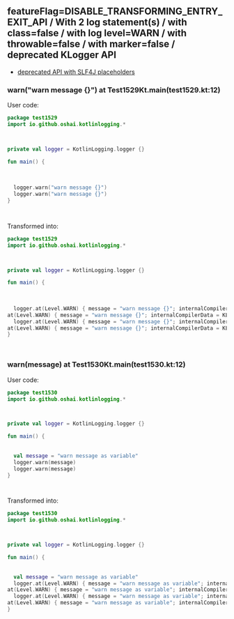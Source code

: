 ## featureFlag=DISABLE_TRANSFORMING_ENTRY_EXIT_API / With 2 log statement(s) / with class=false / with log level=WARN / with throwable=false / with marker=false / deprecated KLogger API

* [deprecated API with SLF4J placeholders](deprecated-slf4j-placeholders.md)

###  warn("warn message {}") at Test1529Kt.main(test1529.kt:12)

User code:
```kotlin
package test1529
import io.github.oshai.kotlinlogging.*



private val logger = KotlinLogging.logger {}

fun main() {
  
  
  
  logger.warn("warn message {}")
  logger.warn("warn message {}")
}




```
  
Transformed into:
```kotlin
package test1529
import io.github.oshai.kotlinlogging.*



private val logger = KotlinLogging.logger {}

fun main() {
  
  
  
  logger.at(Level.WARN) { message = "warn message {}"; internalCompilerData = KLoggingEventBuilder.InternalCompilerData(messageTemplate = "\"warn message {}\"", className = "test1529.Test1529Kt", methodName = "main", fileName = "test1529.kt", lineNumber = 12)
at(Level.WARN) { message = "warn message {}"; internalCompilerData = KLoggingEventBuilder.InternalCompilerData(messageTemplate = "\"warn message {}\"", className = "test1529.Test1529Kt", methodName = "main", fileName = "test1529.kt", lineNumber = 13)
  logger.at(Level.WARN) { message = "warn message {}"; internalCompilerData = KLoggingEventBuilder.InternalCompilerData(messageTemplate = "\"warn message {}\"", className = "test1529.Test1529Kt", methodName = "main", fileName = "test1529.kt", lineNumber = 12)
at(Level.WARN) { message = "warn message {}"; internalCompilerData = KLoggingEventBuilder.InternalCompilerData(messageTemplate = "\"warn message {}\"", className = "test1529.Test1529Kt", methodName = "main", fileName = "test1529.kt", lineNumber = 13)
}




```

###  warn(message) at Test1530Kt.main(test1530.kt:12)

User code:
```kotlin
package test1530
import io.github.oshai.kotlinlogging.*



private val logger = KotlinLogging.logger {}

fun main() {
  
  
  val message = "warn message as variable"
  logger.warn(message)
  logger.warn(message)
}




```
  
Transformed into:
```kotlin
package test1530
import io.github.oshai.kotlinlogging.*



private val logger = KotlinLogging.logger {}

fun main() {
  
  
  val message = "warn message as variable"
  logger.at(Level.WARN) { message = "warn message as variable"; internalCompilerData = KLoggingEventBuilder.InternalCompilerData(messageTemplate = "message", className = "test1530.Test1530Kt", methodName = "main", fileName = "test1530.kt", lineNumber = 12)
at(Level.WARN) { message = "warn message as variable"; internalCompilerData = KLoggingEventBuilder.InternalCompilerData(messageTemplate = "message", className = "test1530.Test1530Kt", methodName = "main", fileName = "test1530.kt", lineNumber = 13)
  logger.at(Level.WARN) { message = "warn message as variable"; internalCompilerData = KLoggingEventBuilder.InternalCompilerData(messageTemplate = "message", className = "test1530.Test1530Kt", methodName = "main", fileName = "test1530.kt", lineNumber = 12)
at(Level.WARN) { message = "warn message as variable"; internalCompilerData = KLoggingEventBuilder.InternalCompilerData(messageTemplate = "message", className = "test1530.Test1530Kt", methodName = "main", fileName = "test1530.kt", lineNumber = 13)
}




```
